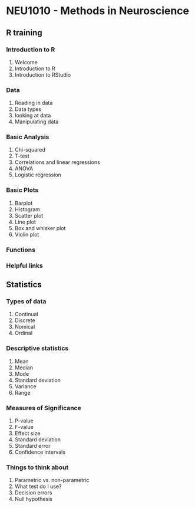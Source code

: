 # NEU1010 - Methods in Neuroscience
## R training 

### Introduction to R

1. Welcome
2. Introduction to R
3. Introduction to RStudio

### Data
1. Reading in data
2. Data types
3. looking at data
4. Manipulating data

### Basic Analysis
1. Chi-squared
2. T-test
3. Correlations and linear regressions
4. ANOVA
5. Logistic regression

### Basic Plots
1. Barplot
2. Histogram
3. Scatter plot
4. Line plot
5. Box and whisker plot
6. Violin plot

### Functions

### Helpful links

## Statistics

### Types of data
1. Continual
2. Discrete
3. Nomical
4. Ordinal

### Descriptive statistics
1. Mean
2. Median
3. Mode
4. Standard deviation
5. Variance
6. Range

### Measures of Significance
1. P-value
2. F-value
3. Effect size
4. Standard deviation
5. Standard error
6. Confidence intervals

### Things to think about
1. Parametric vs. non-parametric
2. What test do I use?
3. Decision errors
4. Null hypothesis
